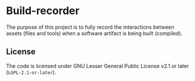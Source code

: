 # Build-recorder

The purpose of this project is
to fully record the interactions
between assets (files and tools)
when a software artifact is being built (compiled).

## License

The code is licensed under
GNU Lesser General Public License v2.1 or later
(`LGPL-2.1-or-later`).

